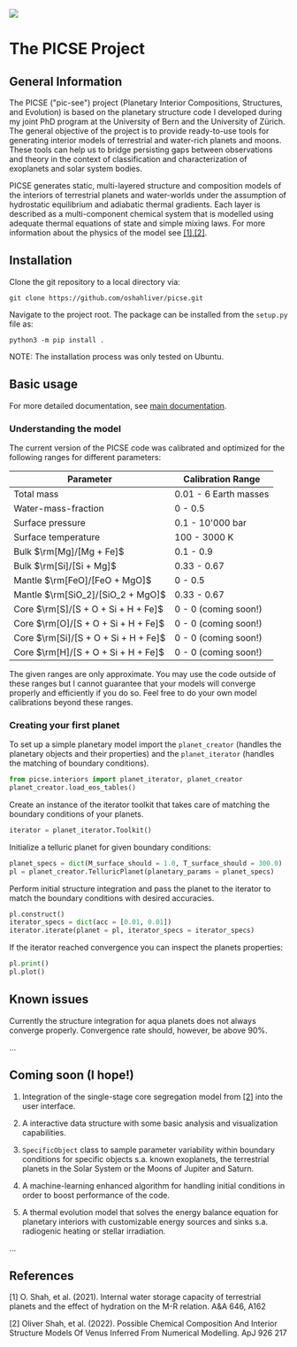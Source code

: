 ![](assets/chapter_hydro.png)

# The PICSE Project

## General Information

The PICSE ("pic-see") project (Planetary Interior Compositions, Structures, and Evolution) is based on the planetary structure code I developed during my joint PhD program at the University of Bern and the University of Zürich. The general objective of the project is to provide ready-to-use tools for generating interior models of terrestrial and water-rich planets and moons. These tools can help us to bridge persisting gaps between observations and theory in the context of classification and characterization of exoplanets and solar system bodies.

PICSE generates static, multi-layered structure and composition models of the interiors of terrestrial planets and water-worlds under the assumption of hydrostatic equilibrium and adiabatic thermal gradients. Each layer is described as a multi-component chemical system that is modelled using adequate thermal equations of state and simple mixing laws. For more information about the physics of the model see [[1],[2]](#1).

## Installation

Clone the git repository to a local directory via:

```
git clone https://github.com/oshahliver/picse.git
```

Navigate to the project root. The package can be installed from the `setup.py` file as:

```
python3 -m pip install .
```

NOTE: The installation process was only tested on Ubuntu.

## Basic usage

For more detailed documentation, see [main documentation](./docs/README.md).

### Understanding the model

The current version of the PICSE code was calibrated and optimized for the following ranges for different parameters:

| Parameter                             | Calibration Range     |
| ------------------------------------- | --------------------- |
| Total mass                            | 0.01 - 6 Earth masses |
| Water-mass-fraction                   | 0 - 0.5               |
| Surface pressure                      | 0.1 - 10'000 bar      |
| Surface temperature                   | 100 - 3000 K          |
| Bulk $\rm[Mg]/[Mg + Fe]$              | 0.1 - 0.9             |
| Bulk $\rm[Si]/[Si + Mg]$              | 0.33 - 0.67           |
| Mantle $\rm[FeO]/[FeO + MgO]$         | 0 - 0.5               |
| Mantle $\rm[SiO_2]/[SiO_2 + MgO]$     | 0.33 - 0.67           |
| Core $\rm[S]/[S + O + Si + H + Fe]$   | 0 - 0 (coming soon!)  |
| Core $\rm[O]/[S + O + Si + H + Fe]$   | 0 - 0 (coming soon!)  |
| Core $\rm[Si]/[S + O + Si + H + Fe]$  | 0 - 0 (coming soon!)  |
| Core $\rm[H]/[S + O + Si + H + Fe]$   | 0 - 0 (coming soon!)  |

The given ranges are only approximate. You may use the code outside of these ranges but I cannot guarantee that your models will converge properly and efficiently if you do so. Feel free to do your own model calibrations beyond these ranges.

### Creating your first planet

To set up a simple planetary model import the `planet_creator` (handles the planetary objects and their properties) and the `planet_iterator` (handles the matching of boundary conditions).

```python
from picse.interiors import planet_iterator, planet_creator
planet_creator.load_eos_tables()
```

Create an instance of the iterator toolkit that takes care of matching the boundary conditions of your planets.

```python
iterator = planet_iterator.Toolkit()
```

Initialize a telluric planet for given boundary conditions:

```python
planet_specs = dict(M_surface_should = 1.0, T_surface_should = 300.0)
pl = planet_creator.TelluricPlanet(planetary_params = planet_specs)
```

Perform initial structure integration and pass the planet to the iterator to match the boundary conditions with desired accuracies.

```python
pl.construct()
iterator_specs = dict(acc = [0.01, 0.01])
iterator.iterate(planet = pl, iterator_specs = iterator_specs)
```

If the iterator reached convergence you can inspect the planets properties:

```python
pl.print()
pl.plot()
```

## Known issues

Currently the structure integration for aqua planets does not always converge properly. Convergence rate should, however, be above 90%.

...

## Coming soon (I hope!)

1. Integration of the single-stage core segregation model from [[2]](#1) into the user interface.

2. A interactive data structure with some basic analysis and visualization capabilities.

3. `SpecificObject` class to sample parameter variability within boundary conditions for specific objects s.a. known exoplanets, the terrestrial planets in the Solar System or the Moons of Jupiter and Saturn.

4. A machine-learning enhanced algorithm for handling initial conditions in order to boost performance of the code.

5. A thermal evolution model that solves the energy balance equation for planetary interiors with customizable energy sources and sinks s.a. radiogenic heating or stellar irradiation.

...

## References

<a id="1">[1]</a>
O. Shah, et al. (2021).
Internal water storage capacity of terrestrial planets and the effect of hydration on the M-R relation.
A&A 646, A162

<a id="2">[2]</a>
Oliver Shah, et al. (2022).
Possible Chemical Composition And Interior Structure Models Of Venus Inferred From Numerical Modelling.
ApJ 926 217
